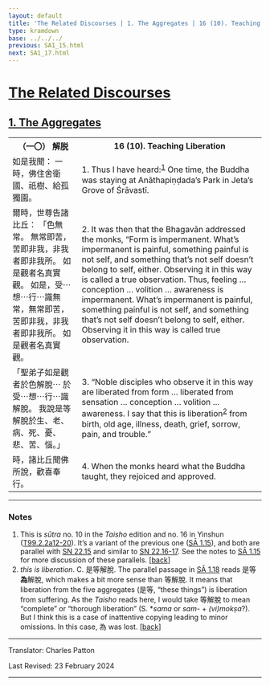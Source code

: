 ```yaml
---
layout: default
title: 'The Related Discourses | 1. The Aggregates | 16 (10). Teaching Liberation'
type: kramdown
base: ../../../
previous: SA1_15.html
next: SA1_17.html
---
```


<h1><a href='(../index.html)'>The Related Discourses</a></h1>
<h2><a href='index.html'>1. The Aggregates</a></h2>

<table class="trans">
  <th class='ch'>（一〇） 解脱</th>
  <th class='en'>16 (10). Teaching Liberation</th>
  <tr>
    <td title='t99.2.2a12'>如是我聞： 一時，佛住舍衛國、祇樹、給孤獨園。</td>
    <td id='p1'>1. Thus I have heard:<sup id="ref1"><a href="#n1">1</a></sup> One time, the Buddha was staying at Anāthapiṇḍada’s Park in Jeta’s Grove of Śrāvastī.</td>
  </tr>
  <tr>
    <td title='t99.2.2a13'>爾時，世尊告諸比丘： 「色無常。 無常即苦，苦即非我，非我者即非我所。 如是觀者名真實觀。 如是，受⋯想⋯行⋯識無常，無常即苦，苦即非我，非我者即非我所。 如是觀者名真實觀。</td>
    <td id='p2'>2. It was then that the Bhagavān addressed the monks, “Form is impermanent. What’s impermanent is painful, something painful is not self, and something that’s not self doesn’t belong to self, either. Observing it in this way is called a true observation. Thus, feeling … conception … volition … awareness is impermanent. What’s impermanent is painful, something painful is not self, and something that’s not self doesn’t belong to self, either. Observing it in this way is called true observation.</td>
  </tr>
  <tr>
    <td title='t99.2.2a17'>「聖弟子如是觀者於色解脫⋯ 於受⋯想⋯行⋯識解脫。 我說是等解脫於生、老、病、死、憂、悲、苦、惱。」</td>
    <td id='p3'>3. “Noble disciples who observe it in this way are liberated from form … liberated from sensation … conception … volition … awareness. I say that this is liberation<sup id="ref2"><a href="#n2">2</a></sup> from birth, old age, illness, death, grief, sorrow, pain, and trouble.”</td>
  </tr>
  <tr>
    <td title='t99.2.2a19'>時，諸比丘聞佛所說，歡喜奉行。</td>
    <td id='p4'>4. When the monks heard what the Buddha taught, they rejoiced and approved.</td>
  </tr>
</table>

<hr/>

<h3 id="notes">Notes</h3>

<ol>
<li id="n1">This is <em>sūtra</em> no. 10 in the <cite>Taisho</cite> edition and no. 16 in Yinshun (<a href="https://cbetaonline.dila.edu.tw/zh/T02n0099_p0002a12" target="_blank">T99.2.2a12-20</a>). It’s a variant of the previous one (<a href="SA1_15.html" target="_blank">SĀ 1.15</a>), and both are parallel with <a href="https://suttacentral.net/sn22.15" target="_blank">SN 22.15</a> and similar to <a href="https://suttacentral.net/sn22.16" target="_blank">SN 22.16-17</a>. See the notes to <a href="SA1_15.html" target="_blank">SĀ 1.15</a> for more discussion of these parallels. [<a href="#ref1">back</a>]</li>
<li id="n2"><em>this is liberation</em>. C. 是等解脫. The parallel passage in <a href="SA1_18.html" target="_blank">SĀ 1.18</a> reads 是等<strong>為</strong>解脫, which makes a bit more sense than 等解脫. It means that liberation from the five aggregates (是等, “these things”) is liberation from suffering. As the <cite>Taisho</cite> reads here, I would take 等解脫 to mean “complete” or “thorough liberation” (S. *<em>sama</em> or <em>sam-</em> + <em>(vi)mokṣa</em>?). But I think this is a case of inattentive copying leading to minor omissions. In this case, 為 was lost. [<a href="#ref2">back</a>]</li>
</ol>
<hr/>

<p class="translator">Translator: Charles Patton</p>
<p class='revised'>Last Revised: 23 February 2024</p>

<hr/>
